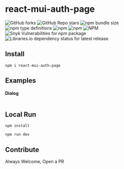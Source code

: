 # react-mui-auth-page

![GitHub forks](https://img.shields.io/github/forks/arpitbhalla/react-mui-auth-page?style=flat-square) ![GitHub Repo stars](https://img.shields.io/github/stars/arpitbhalla/react-mui-auth-page?style=flat-square) ![npm bundle size](https://img.shields.io/bundlephobia/min/react-mui-auth-page?style=flat-square) ![npm type definitions](https://img.shields.io/npm/types/react-mui-auth-page?style=flat-square) ![npm](https://img.shields.io/npm/v/react-mui-auth-page?style=flat-square) ![npm](https://img.shields.io/npm/dm/react-mui-auth-page?style=flat-square) ![NPM](https://img.shields.io/npm/l/react-mui-auth-page?style=flat-square) ![Snyk Vulnerabilities for npm package](https://img.shields.io/snyk/vulnerabilities/npm/react-mui-auth-page?style=flat-square) ![Libraries.io dependency status for latest release](https://img.shields.io/librariesio/release/npm/react-mui-auth-page?style=flat-square)

## Install

`npm i react-mui-auth-page`

## Examples

#### Dialog

```js

```

## Local Run

```
npm install
```

```
npm run dev
```

## Contribute

Always Welcome, Open a PR
